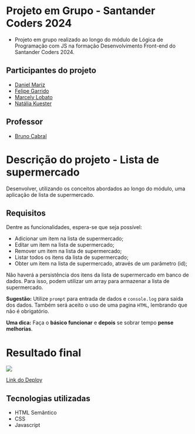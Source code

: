 # Projeto em Grupo - Santander Coders 2024

- Projeto em grupo realizado ao longo do módulo de Lógica de Programação com JS na formação Desenvolvimento Front-end do Santander Coders 2024.

## Participantes do projeto

- [Daniel Mariz](https://github.com/danielmrz-dev)
- [Felipe Garrido](https://github.com/fgarrido-dev)
- [Marcely Lobato](https://github.com/marcelylobato/)
- [Natália Kuester](https://github.com/nataliakstr)

## Professor
- [Bruno Cabral](https://github.com/bruno88cabral)

# Descrição do projeto - Lista de supermercado

Desenvolver, utilizando os conceitos abordados ao longo do módulo, uma aplicação de lista de supermercado.

## Requisitos

Dentre as funcionalidades, espera-se que seja possível:

- Adicionar um item na lista de supermercado;
- Editar um item na lista de supermercado;
- Remover um item na lista de supermercado;
- Listar todos os itens da lista de supermercado;
- Obter um item na lista de supermercado, através de um parâmetro (id);

Não haverá a persistência dos itens da lista de supermercado em banco de dados. Para isso, podem utilizar um array para armazenar a lista de supermercado.

**Sugestão:** Utilize `prompt` para entrada de dados e `console.log` para saida dos dados. Também será aceito o uso de uma pagina `HTML`,  lembrando que não é obrigatório. 

**Uma dica:** Faça o **básico funcionar** e **depois** se sobrar tempo **pense melhorias**.

# Resultado final

![](assets/screenshot.png)

[Link do Deploy](https://fgarrido-dev.github.io/trabalho-em-grupo/)

## Tecnologias utilizadas

- HTML Semântico
- CSS
- Javascript
